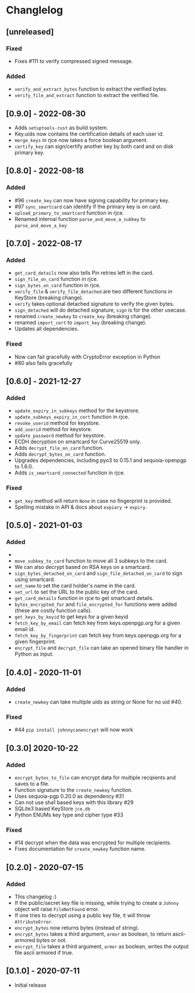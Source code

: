 # Changlelog

## [unreleased]

### Fixed

- Fixes #111 to verify compressed signed message.

### Added

- `verify_and_extract_bytes` function to extract the verified bytes.
- `verify_file_and_extract` function to extract the verified file.

## [0.9.0] - 2022-08-30

- Adds `setuptools-rust` as build system.
- Key.uids now contains the certification details of each user id.
- `merge_keys` in rjce now takes a force boolean argument.
- `certify_key` can sign/certify another key by both card and on disk primary key.

## [0.8.0] - 2022-08-18

### Added

- #96 `create_key` can now have signing capability for primary key.
- #97 `sync_smartcard` can identify if the primary key is on card.
- `upload_primary_to_smartcard` function in rjce.
- Renamed internal function `parse_and_move_a_subkey` to `parse_and_move_a_key`

## [0.7.0] - 2022-08-17

### Added

- `get_card_details` now also tells Pin retries left in the card.
- `sign_file_on_card` function in rjce.
- `sign_bytes_on_card` function in rjce.
- `verify_file` & `verify_file_detached` are two different functions in KeyStore (breaking change).
- `verify` takes optional detached signature to verify the given bytes.
- `sign_detached` will do detached signature, `sign` is for the other usecase.
- renamed `create_newkey` to `create_key` (breaking change).
- renamed `import_cert` to `import_key` (breaking change).
- Updates all dependencies.

### Fixed

- Now can fail gracefully with CryptoError exception in Python
- #80 also fails gracefully

## [0.6.0] - 2021-12-27

### Added

- `update_expiry_in_subkeys` method for the keystrore.
- `update_subkeys_expiry_in_cert` function in rjce.
- `revoke_userid` method for keystore.
- `add_userid` method for keystore.
- `update_password` method for keystore.
- ECDH decryption on smartcard for Curve25519 only.
- Adds `decrypt_file_on_card` function.
- Adds `decrypt_bytes_on_card` function.
- Upgrades dependencies, including pyo3 to 0.15.1 and sequoia-openpgp to 1.6.0.
- Adds `is_smartcard_connected` function in rjce.

### Fixed

- `get_key` method will return `None` in case no fingerprint is provided.
- Spelling mistake in API & docs about `expiary` -> `expiry`.

## [0.5.0] - 2021-01-03

### Added

- 
- `move_subkey_to_card` function to move all 3 subkeys to the card.
- We can also decrypt based on RSA keys on a smartcard.
- `sign_bytes_detached_on_card` and `sign_file_detached_on_card` to sign using smartcard.
- `set_name` to set the card holder's name in the card.
- `set_url` to set the URL to the public key of the card.
- `get_card_details` function in rjce to get smartcard details.
- `bytes_encrypted_for` and `file_encrypted_for` functions were added (these are costly function calls).
- `get_keys_by_keyid` to get keys for a given keyid
- `fetch_key_by_email` can fetch key from keys.openpgp.org for a given email id.
- `fetch_key_by_fingerprint` can fetch key from keys.openpgp.org for a given fingerprint.
- `encrypt_file` and `decrypt_file` can take an opened binary file handler in Python as input.

## [0.4.0] - 2020-11-01

### Added

- `create_newkey` can take multiple uids as string or None for no uid #40.

### Fixed

- #44 `pip install johnnycanencrypt` will now work

## [0.3.0] 2020-10-22

### Added

- `encrypt_bytes_to_file` can encrypt data for multiple recipients and saves to a file.
- Function signature to the `create_newkey` function.
- Uses sequoia-pgp 0.20.0 as dependency #31
- Can not use sha1 based keys with this library #29
- SQLite3 based KeyStore `jce.db`
- Python ENUMs key type and cipher type #33

### Fixed

- #14 decrypt when the data was encrypted for multiple recipients.
- Fixes documentation for `create_newkey` function name.

## [0.2.0] - 2020-07-15

### Added

- This changelog :)
- If the public/secret key file is missing, while trying to create a `Johnny` object will raise `FileNotFound` error.
- If one tries to decrypt using a public key file, it will throw `AttributeError`.
- `encrypt_bytes` now returns bytes (instead of string).
- `encrypt_bytes` takes a third argument, `armor` as boolean, to return ascii-armored bytes or not.
- `encrypt_file` takes a third argument, `armor` as boolean, writes the output file ascii armored if true.

## [0.1.0] - 2020-07-11

- Initial release

